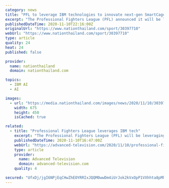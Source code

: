 ```yaml
---
category: news
title: "PFL to leverage IBM technologies to innovate next-gen SmartCage"
excerpt: "The Professional Fighters League (PFL) announced it will be leveraging Flagship’s capabilities to deliver IBM’s suite of advanced cloud and AI products to enhance the league’s delivery of next-gen SmartCage data and analytics,"
publishedDateTime: 2020-11-10T22:16:00Z
originalUrl: "https://www.nationthailand.com/sport/30397710"
webUrl: "https://www.nationthailand.com/sport/30397710"
type: article
quality: 24
heat: 24
published: false

provider:
  name: nationthailand
  domain: nationthailand.com

topics:
  - IBM AI
  - AI

images:
  - url: "https://media.nationthailand.com/images/news/2020/11/10/30397710/800_cd75cac9e98d9ee.jpg?v=1605046453"
    width: 675
    height: 450
    isCached: true

related:
  - title: "Professional Fighters League leverages IBM tech"
    excerpt: "The Professional Fighters League (PFL) will be leveraging Flagship’s capabilities to deliver IBM’s suite of advanced cloud and AI products to enhance the le"
    publishedDateTime: 2020-11-10T16:47:00Z
    webUrl: "https://advanced-television.com/2020/11/10/professional-fighters-league-leverages-ibm-tech/"
    type: article
    provider:
      name: Advanced Television
      domain: advanced-television.com
    quality: 4

secured: "UfxDj/jgI6NPjEqCHwZhEOYRRIxJQQM0wwDm4iUrJok2kVxOpP1VXhhta8pMhim+i+mE/kzrI3HymL6ykimHlu71p25TOrJyMF26XKbpRQy9+vGAZeUh7EhSt/Y6PFZdX7bn792ZBtTXT0ozYC4E+JhJQf0000EHuptHUZCpgLddhiN7JTL1JfjfKSmoIyPtiRfs+KvHkEuhNZvYLPf98BTGV9BpgvL4Ibgfyijq19u8WRjgQOzWx+BAtM638UJ9WZXZtZKgg5aOrXavTuNGpgBqKV7DKGDgbDjVCC816kBIJRSNBSjiQOnOvwVVZHHQLlSbhzxT2SNr6jLZLw6s5XqrYBd09QvLz25fZFRjbwI=;gMbxFjzXaL8yLIpBva5hXw=="
---
```


